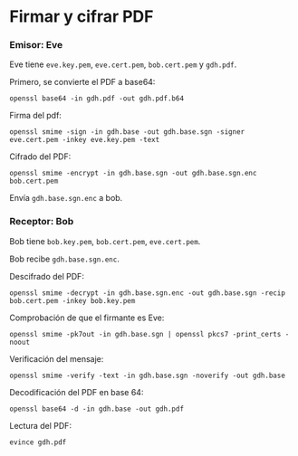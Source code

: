 # Firmar y cifrar PDF

### Emisor: Eve

Eve tiene `eve.key.pem`, `eve.cert.pem`, `bob.cert.pem` y `gdh.pdf`.

Primero, se convierte el PDF a base64:

`openssl base64 -in gdh.pdf -out gdh.pdf.b64`

Firma del pdf:

`openssl smime -sign -in gdh.base -out gdh.base.sgn -signer eve.cert.pem -inkey eve.key.pem -text`

Cifrado del PDF:

`openssl smime -encrypt -in gdh.base.sgn -out gdh.base.sgn.enc bob.cert.pem`

Envía `gdh.base.sgn.enc` a bob.

### Receptor: Bob

Bob tiene `bob.key.pem`, `bob.cert.pem`, `eve.cert.pem`.

Bob recibe `gdh.base.sgn.enc`.

Descifrado del PDF:

`openssl smime -decrypt -in gdh.base.sgn.enc -out gdh.base.sgn -recip bob.cert.pem -inkey bob.key.pem`

Comprobación de que el firmante es Eve:

`openssl smime -pk7out -in gdh.base.sgn | openssl pkcs7 -print_certs -noout`

Verificación del mensaje:


`openssl smime -verify -text -in gdh.base.sgn -noverify -out gdh.base`

Decodificación del PDF en base 64:

`openssl base64 -d -in gdh.base -out gdh.pdf`

Lectura del PDF:

`evince gdh.pdf`